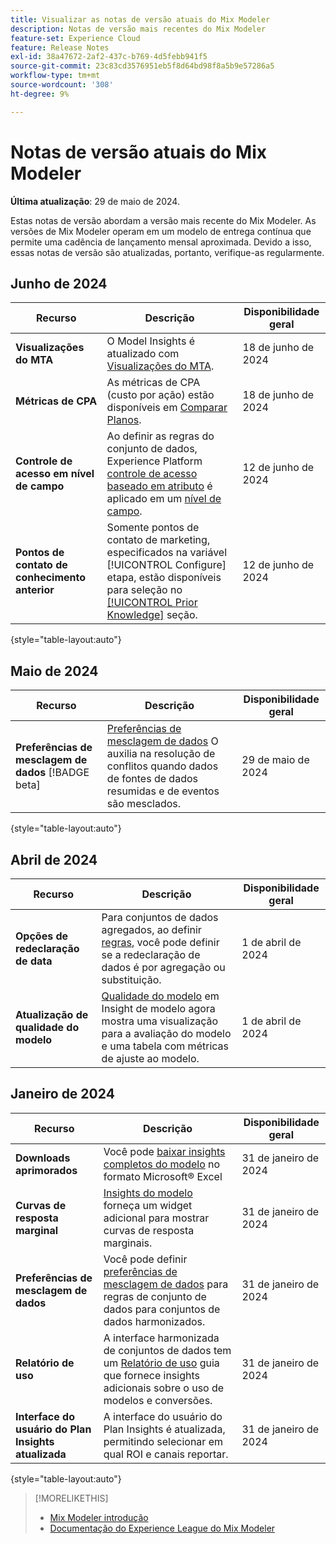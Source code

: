 ```yaml
---
title: Visualizar as notas de versão atuais do Mix Modeler
description: Notas de versão mais recentes do Mix Modeler
feature-set: Experience Cloud
feature: Release Notes
exl-id: 38a47672-2af2-437c-b769-4d5febb941f5
source-git-commit: 23c83cd3576951eb5f8d64bd98f8a5b9e57286a5
workflow-type: tm+mt
source-wordcount: '308'
ht-degree: 9%

---
```


# Notas de versão atuais do Mix Modeler

**Última atualização**: 29 de maio de 2024.

Estas notas de versão abordam a versão mais recente do Mix Modeler. As versões de Mix Modeler operam em um modelo de entrega contínua que permite uma cadência de lançamento mensal aproximada. Devido a isso, essas notas de versão são atualizadas, portanto, verifique-as regularmente.

## Junho de 2024

| Recurso | Descrição | Disponibilidade geral |
|---|---|---|
| **Visualizações do MTA** | O Model Insights é atualizado com [Visualizações do MTA](../models/insights.md#attribution). | 18 de junho de 2024 |
| **Métricas de CPA** | As métricas de CPA (custo por ação) estão disponíveis em [Comparar Planos](../plans/compare.md). | 18 de junho de 2024 |
| **Controle de acesso em nível de campo** | Ao definir as regras do conjunto de dados, Experience Platform [controle de acesso baseado em atributo](https://experienceleague.adobe.com/en/docs/experience-platform/access-control/abac/overview) é aplicado em um [nível de campo](../harmonize-data/dataset-rules.md#field-level-access-control). | 12 de junho de 2024 |
| **Pontos de contato de conhecimento anterior** | Somente pontos de contato de marketing, especificados na variável [!UICONTROL Configure] etapa, estão disponíveis para seleção no [[!UICONTROL Prior Knowledge]](../models/create.md) seção. | 12 de junho de 2024 |

{style="table-layout:auto"}

## Maio de 2024

| Recurso | Descrição | Disponibilidade geral |
|---|---|---|
| **Preferências de mesclagem de dados** [!BADGE beta] | [Preferências de mesclagem de dados](../harmonize-data/dataset-rules.md#data-merge-preferences) O auxilia na resolução de conflitos quando dados de fontes de dados resumidas e de eventos são mesclados. | 29 de maio de 2024 |

{style="table-layout:auto"}




## Abril de 2024

| Recurso | Descrição | Disponibilidade geral |
|---|---|---|
| **Opções de redeclaração de data** | Para conjuntos de dados agregados, ao definir [regras](../harmonize-data/dataset-rules.md), você pode definir se a redeclaração de dados é por agregação ou substituição. | 1 de abril de 2024 |
| **Atualização de qualidade do modelo** | [Qualidade do modelo](/help/models/insights.md) em Insight de modelo agora mostra uma visualização para a avaliação do modelo e uma tabela com métricas de ajuste ao modelo. | 1 de abril de 2024 |


## Janeiro de 2024

| Recurso | Descrição | Disponibilidade geral |
|---|---|---|
| **Downloads aprimorados** | Você pode [baixar insights completos do modelo](../models/insights.md) no formato Microsoft® Excel | 31 de janeiro de 2024 |
| **Curvas de resposta marginal** | [Insights do modelo](../models/insights.md) forneça um widget adicional para mostrar curvas de resposta marginais. | 31 de janeiro de 2024 |
| **Preferências de mesclagem de dados** | Você pode definir [preferências de mesclagem de dados](../harmonize-data/dataset-rules.md#data-merge-preferences) para regras de conjunto de dados para conjuntos de dados harmonizados. | 31 de janeiro de 2024 |
| **Relatório de uso** | A interface harmonizada de conjuntos de dados tem um [Relatório de uso](../harmonize-data/usage-report.md) guia que fornece insights adicionais sobre o uso de modelos e conversões. | 31 de janeiro de 2024 |
| **Interface do usuário do Plan Insights atualizada** | A interface do usuário do Plan Insights é atualizada, permitindo selecionar em qual ROI e canais reportar. | 31 de janeiro de 2024 |

{style="table-layout:auto"}


>[!MORELIKETHIS]
>
>* [Mix Modeler introdução](https://business.adobe.com/products/experience-platform/planning-and-measurement.html)
>* [Documentação do Experience League do Mix Modeler](https://experienceleague.adobe.com/en/docs/mix-modeler?lang=pt-BR)
